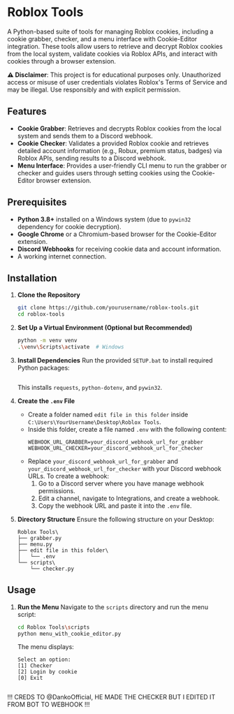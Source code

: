 # Roblox Tools

A Python-based suite of tools for managing Roblox cookies, including a cookie grabber, checker, and a menu interface with Cookie-Editor integration. These tools allow users to retrieve and decrypt Roblox cookies from the local system, validate cookies via Roblox APIs, and interact with cookies through a browser extension.

**⚠️ Disclaimer**: This project is for educational purposes only. Unauthorized access or misuse of user credentials violates Roblox's Terms of Service and may be illegal. Use responsibly and with explicit permission.

## Features
- **Cookie Grabber**: Retrieves and decrypts Roblox cookies from the local system and sends them to a Discord webhook.
- **Cookie Checker**: Validates a provided Roblox cookie and retrieves detailed account information (e.g., Robux, premium status, badges) via Roblox APIs, sending results to a Discord webhook.
- **Menu Interface**: Provides a user-friendly CLI menu to run the grabber or checker and guides users through setting cookies using the Cookie-Editor browser extension.

## Prerequisites
- **Python 3.8+** installed on a Windows system (due to `pywin32` dependency for cookie decryption).
- **Google Chrome** or a Chromium-based browser for the Cookie-Editor extension.
- **Discord Webhooks** for receiving cookie data and account information.
- A working internet connection.

## Installation

1. **Clone the Repository**
   ```bash
   git clone https://github.com/yourusername/roblox-tools.git
   cd roblox-tools
   ```

2. **Set Up a Virtual Environment (Optional but Recommended)**
   ```bash
   python -m venv venv
   .\venv\Scripts\activate  # Windows
   ```

3. **Install Dependencies**
   Run the provided `SETUP.bat` to install required Python packages:
   ```bash
   ```
   This installs `requests`, `python-dotenv`, and `pywin32`.

4. **Create the `.env` File**
   - Create a folder named `edit file in this folder` inside `C:\Users\YourUsername\Desktop\Roblox Tools`.
   - Inside this folder, create a file named `.env` with the following content:
     ```env
     WEBHOOK_URL_GRABBER=your_discord_webhook_url_for_grabber
     WEBHOOK_URL_CHECKER=your_discord_webhook_url_for_checker
     ```
   - Replace `your_discord_webhook_url_for_grabber` and `your_discord_webhook_url_for_checker` with your Discord webhook URLs. To create a webhook:
     1. Go to a Discord server where you have manage webhook permissions.
     2. Edit a channel, navigate to Integrations, and create a webhook.
     3. Copy the webhook URL and paste it into the `.env` file.

5. **Directory Structure**
   Ensure the following structure on your Desktop:
   ```
   Roblox Tools\
   ├── grabber.py
   ├── menu.py
   ├── edit file in this folder\
   │   └── .env
   └── scripts\
       └── checker.py
   ```

## Usage

1. **Run the Menu**
   Navigate to the `scripts` directory and run the menu script:
   ```bash
   cd Roblox Tools\scripts
   python menu_with_cookie_editor.py
   ```
   The menu displays:
   ```
   Select an option:
   [1] Checker
   [2] Login by cookie
   [0] Exit


!!! CREDS TO @DankoOfficial, HE MADE THE CHECKER BUT I EDITED IT FROM BOT TO WEBHOOK !!!
